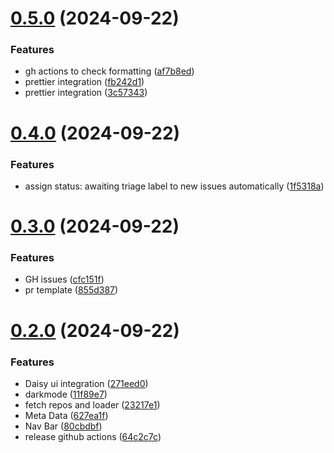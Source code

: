 # [0.5.0](https://github.com/Bashamega/TrendTrack/compare/v0.4.0...v0.5.0) (2024-09-22)


### Features

* gh actions to check formatting ([af7b8ed](https://github.com/Bashamega/TrendTrack/commit/af7b8ed295f1f2ff560e38eca08d40a38795f09e))
* prettier integration ([fb242d1](https://github.com/Bashamega/TrendTrack/commit/fb242d100c13d1f5e383c37136b583d6e890b09a))
* prettier integration ([3c57343](https://github.com/Bashamega/TrendTrack/commit/3c573437534ff539bdbea85e6dae114b58c16610))



# [0.4.0](https://github.com/Bashamega/TrendTrack/compare/v0.3.0...v0.4.0) (2024-09-22)


### Features

* assign status: awaiting triage label to new issues automatically ([1f5318a](https://github.com/Bashamega/TrendTrack/commit/1f5318a10bfbcd5c8b1513dadb0757263ba02e0c))



# [0.3.0](https://github.com/Bashamega/TrendTrack/compare/v0.2.0...v0.3.0) (2024-09-22)


### Features

* GH issues ([cfc151f](https://github.com/Bashamega/TrendTrack/commit/cfc151fd31110a4585ea01e27909fda7ec6f51ea))
* pr template ([855d387](https://github.com/Bashamega/TrendTrack/commit/855d3870b9cbb6b4bc901182272a28dd4d34b16f))



# [0.2.0](https://github.com/Bashamega/TrendTrack/compare/627ea1f1118b3e4f4cb846d5682a737b98198ee5...v0.2.0) (2024-09-22)


### Features

* Daisy ui integration ([271eed0](https://github.com/Bashamega/TrendTrack/commit/271eed07da336421bb1c4b83c8e57434e992d94a))
* darkmode ([11f89e7](https://github.com/Bashamega/TrendTrack/commit/11f89e749b157600299dfa78a54a469209f95445))
* fetch repos and loader ([23217e1](https://github.com/Bashamega/TrendTrack/commit/23217e19441248abca3ef3d2bf50731c670a63e9))
* Meta Data ([627ea1f](https://github.com/Bashamega/TrendTrack/commit/627ea1f1118b3e4f4cb846d5682a737b98198ee5))
* Nav Bar ([80cbdbf](https://github.com/Bashamega/TrendTrack/commit/80cbdbf5d11f87213a4eab7c206a410698ba8031))
* release github actions ([64c2c7c](https://github.com/Bashamega/TrendTrack/commit/64c2c7cf813492746ad459ff4434ed93633362a4))



